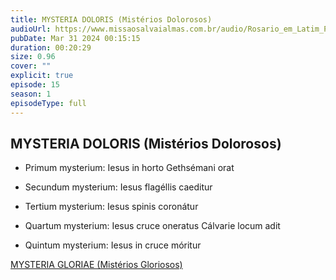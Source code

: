 ```yaml
---
title: MYSTERIA DOLORIS (Mistérios Dolorosos)
audioUrl: https://www.missaosalvaialmas.com.br/audio/Rosario_em_Latim_Papa_Bento_XV_Dolorosos.mp3
pubDate: Mar 31 2024 00:15:15
duration: 00:20:29
size: 0.96
cover: ""
explicit: true
episode: 15
season: 1
episodeType: full
---
```


## MYSTERIA DOLORIS (Mistérios Dolorosos)

  - Primum mysterium: Iesus in horto Gethsémani orat

  - Secundum mysterium: Iesus flagéllis caeditur

  - Tertium mysterium: Iesus spinis coronátur

  - Quartum mysterium: Iesus cruce oneratus Cálvarie locum adit

  - Quintum mysterium: Iesus in cruce móritur

<div class="text-center mt-16">
  <a class="btn btn-accent mt-9" href="/episode/post14">MYSTERIA GLORIAE (Mistérios Gloriosos)</a>
</div>